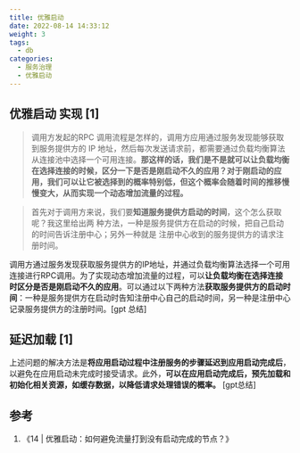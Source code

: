 ```yaml
---
title: 优雅启动
date: 2022-08-14 14:33:12
weight: 3
tags:
  - db
categories:
  - 服务治理
  - 优雅启动
---
```


<p></p>
<!-- more -->

## 优雅启动 实现 [1]
> 调用方发起的RPC 调用流程是怎样的，调用方应用通过服务发现能够获取到服务提供方的 IP 地址，然后每次发送请求前，都需要通过负载均衡算法从连接池中选择一个可用连接。**那这样的话，我们是不是就可以让负载均衡在选择连接的时候，区分一下是否是刚启动不久的应用？对于刚启动的应用，我们可以让它被选择到的概率特别低，但这个概率会随着时间的推移慢慢变大，从而实现一个动态增加流量的过程。**

> 首先对于调用方来说，我们要**知道服务提供方启动的时间**，这个怎么获取呢？我这里给出两
种方法，一种是服务提供方在启动的时候，把自己启动的时间告诉注册中心；另外一种就是
注册中心收到的服务提供方的请求注册时间。

调用方通过服务发现获取服务提供方的IP地址，并通过负载均衡算法选择一个可用连接进行RPC调用。为了实现动态增加流量的过程，可以**让负载均衡在选择连接时区分是否是刚启动不久的应用**。可以通过以下两种方法**获取服务提供方的启动时间**：一种是服务提供方在启动时告知注册中心自己的启动时间，另一种是注册中心记录服务提供方的注册时间。[gpt 总结]


## 延迟加载 [1] 
上述问题的解决方法是**将应用启动过程中注册服务的步骤延迟到应用启动完成后**，以避免在应用启动未完成时接受请求。此外，**可以在应用启动完成后，预先加载和初始化相关资源，如缓存数据，以降低请求处理错误的概率。** [gpt总结]

## 参考
1. 《14 | 优雅启动：如何避免流量打到没有启动完成的节点？》
